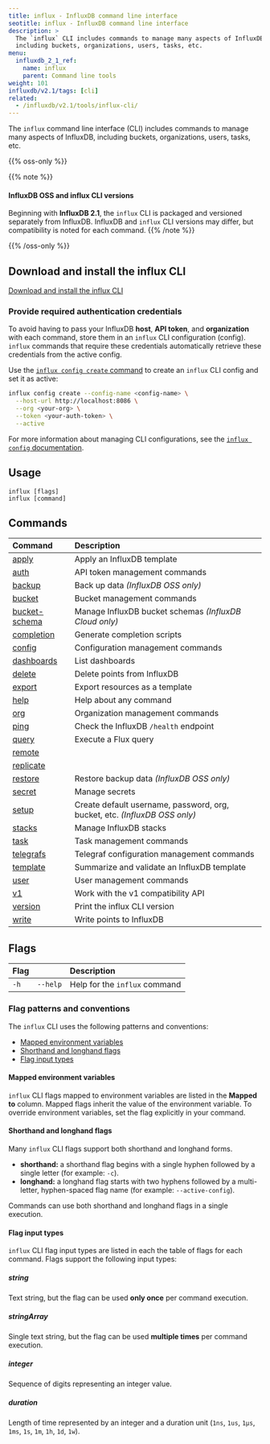 ```yaml
---
title: influx - InfluxDB command line interface
seotitle: influx - InfluxDB command line interface
description: >
  The `influx` CLI includes commands to manage many aspects of InfluxDB,
  including buckets, organizations, users, tasks, etc.
menu:
  influxdb_2_1_ref:
    name: influx
    parent: Command line tools
weight: 101
influxdb/v2.1/tags: [cli]
related:
  - /influxdb/v2.1/tools/influx-cli/
---
```


The `influx` command line interface (CLI) includes commands to manage many aspects of InfluxDB,
including buckets, organizations, users, tasks, etc.

{{% oss-only %}}

{{% note %}}
#### InfluxDB OSS and influx CLI versions
Beginning with **InfluxDB 2.1**, the `influx` CLI is packaged and versioned separately
from InfluxDB.
InfluxDB and `influx` CLI versions may differ, but compatibility is noted for each command.
{{% /note %}}

{{% /oss-only %}}

## Download and install the influx CLI
<a class="btn" href="/influxdb/v2.1/tools/influx-cli/">Download and install the influx CLI</a>

### Provide required authentication credentials
To avoid having to pass your InfluxDB **host**, **API token**, and **organization**
with each command, store them in an `influx` CLI configuration (config).
`influx` commands that require these credentials automatically retrieve these
credentials from the active config.

Use the [`influx config create` command](/influxdb/v2.1/reference/cli/influx/config/create/)
to create an `influx` CLI config and set it as active:

```sh
influx config create --config-name <config-name> \
  --host-url http://localhost:8086 \
  --org <your-org> \
  --token <your-auth-token> \
  --active
```

For more information about managing CLI configurations, see the
[`influx config` documentation](/influxdb/v2.1/reference/cli/influx/config/).

## Usage

```
influx [flags]
influx [command]
```

## Commands

| Command                                                             | Description                                                                |
|:--------------------------------------------------------------------|:---------------------------------------------------------------------------|
| [apply](/influxdb/v2.1/reference/cli/influx/apply/)                 | Apply an InfluxDB template                                                 |
| [auth](/influxdb/v2.1/reference/cli/influx/auth/)                   | API token management commands                                              |
| [backup](/influxdb/v2.1/reference/cli/influx/backup/)               | Back up data _(InfluxDB OSS only)_                                         |
| [bucket](/influxdb/v2.1/reference/cli/influx/bucket/)               | Bucket management commands                                                 |
| [bucket-schema](/influxdb/v2.1/reference/cli/influx/bucket-schema/) | Manage InfluxDB bucket schemas _(InfluxDB Cloud only)_                     |
| [completion](/influxdb/v2.1/reference/cli/influx/completion/)       | Generate completion scripts                                                |
| [config](/influxdb/v2.1/reference/cli/influx/config/)               | Configuration management commands                                          |
| [dashboards](/influxdb/v2.1/reference/cli/influx/dashboards/)       | List dashboards                                                            |
| [delete](/influxdb/v2.1/reference/cli/influx/delete/)               | Delete points from InfluxDB                                                |
| [export](/influxdb/v2.1/reference/cli/influx/export/)               | Export resources as a template                                             |
| [help](/influxdb/v2.1/reference/cli/influx/help/)                   | Help about any command                                                     |
| [org](/influxdb/v2.1/reference/cli/influx/org/)                     | Organization management commands                                           |
| [ping](/influxdb/v2.1/reference/cli/influx/ping/)                   | Check the InfluxDB `/health` endpoint                                      |
| [query](/influxdb/v2.1/reference/cli/influx/query/)                 | Execute a Flux query                                                       |
| [remote](/influxdb/v2.1/reference/cli/influx/remote/)               |                                                                            |
| [replicate](/influxdb/v2.1/reference/cli/influx/resplicate/)        |                                                                            |
| [restore](/influxdb/v2.1/reference/cli/influx/restore/)             | Restore backup data _(InfluxDB OSS only)_                                  |
| [secret](/influxdb/v2.1/reference/cli/influx/secret/)               | Manage secrets                                                             |
| [setup](/influxdb/v2.1/reference/cli/influx/setup/)                 | Create default username, password, org, bucket, etc. _(InfluxDB OSS only)_ |
| [stacks](/influxdb/v2.1/reference/cli/influx/stacks/)               | Manage InfluxDB stacks                                                     |
| [task](/influxdb/v2.1/reference/cli/influx/task/)                   | Task management commands                                                   |
| [telegrafs](/influxdb/v2.1/reference/cli/influx/telegrafs/)         | Telegraf configuration management commands                                 |
| [template](/influxdb/v2.1/reference/cli/influx/template/)           | Summarize and validate an InfluxDB template                                |
| [user](/influxdb/v2.1/reference/cli/influx/user/)                   | User management commands                                                   |
| [v1](/influxdb/v2.1/reference/cli/influx/v1/)                       | Work with the v1 compatibility API                                         |
| [version](/influxdb/v2.1/reference/cli/influx/version/)             | Print the influx CLI version                                               |
| [write](/influxdb/v2.1/reference/cli/influx/write/)                 | Write points to InfluxDB                                                   |

## Flags

| Flag |          | Description                   |
|:---- |:---      |:-----------                   |
| `-h` | `--help` | Help for the `influx` command |

### Flag patterns and conventions
The `influx` CLI uses the following patterns and conventions:

- [Mapped environment variables](#mapped-environment-variables)
- [Shorthand and longhand flags](#shorthand-and-longhand-flags)
- [Flag input types](#flag-input-types)

#### Mapped environment variables
`influx` CLI flags mapped to environment variables are listed in the **Mapped to** column.
Mapped flags inherit the value of the environment variable.
To override environment variables, set the flag explicitly in your command.

#### Shorthand and longhand flags
Many `influx` CLI flags support both shorthand and longhand forms.

- **shorthand:** a shorthand flag begins with a single hyphen followed by a single letter (for example: `-c`).
- **longhand:** a longhand flag starts with two hyphens followed by a multi-letter,
  hyphen-spaced flag name (for example: `--active-config`).

Commands can use both shorthand and longhand flags in a single execution.

#### Flag input types
`influx` CLI flag input types are listed in each the table of flags for each command.
Flags support the following input types:

##### string
Text string, but the flag can be used **only once** per command execution.

##### stringArray
Single text string, but the flag can be used **multiple times** per command execution.

##### integer
Sequence of digits representing an integer value.

##### duration
Length of time represented by an integer and a duration unit
(`1ns`, `1us`, `1µs`, `1ms`, `1s`, `1m`, `1h`, `1d`, `1w`).
